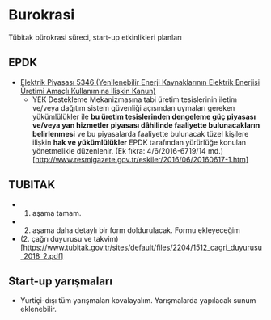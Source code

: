 # Burokrasi
Tübitak bürokrasi süreci, start-up etkinlikleri planları
## EPDK
* [Elektrik Piyasası 5346 (Yenilenebilir Enerji Kaynaklarının Elektrik Enerjisi Üretimi Amaçlı Kullanımına İlişkin Kanun)](https://www.epdk.org.tr/Detay/Icerik/3-0-0-2256/kanunlar)
  *  YEK Destekleme Mekanizmasına tabi üretim tesislerinin iletim ve/veya dağıtım sistem güvenliği açısından uymaları gereken yükümlülükler ile **bu üretim tesislerinden dengeleme güç piyasası ve/veya yan hizmetler piyasası dâhilinde faaliyette bulunacakların belirlenmesi** ve bu piyasalarda faaliyette bulunacak tüzel kişilere ilişkin **hak ve yükümlülükler** EPDK tarafından yürürlüğe konulan yönetmelikle düzenlenir. (Ek fıkra: 4/6/2016-6719/14 md.)[http://www.resmigazete.gov.tr/eskiler/2016/06/20160617-1.htm]
## TUBITAK
* 1. aşama tamam.
* 2. aşama daha detaylı bir form doldurulacak. Formu ekleyeceğim
* (2. çağrı duyurusu ve takvim)[https://www.tubitak.gov.tr/sites/default/files/2204/1512_cagri_duyurusu_2018_2.pdf]

## Start-up yarışmaları
* Yurtiçi-dışı tüm yarışmaları kovalayalım. Yarışmalarda yapılacak sunum eklenebilir. 
